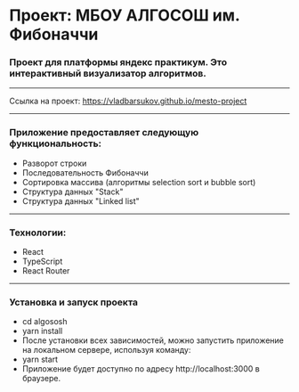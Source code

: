 # Проект: МБОУ АЛГОСОШ им. Фибоначчи
### Проект для платформы яндекс практикум. Это интерактивный визуализатор алгоритмов.  

---

Ссылка на проект: https://vladbarsukov.github.io/mesto-project  

---

### Приложение предоставляет следующую функциональность:
* Разворот строки
* Последовательность Фибоначчи
* Сортировка массива (алгоритмы selection sort и bubble sort)
* Структура данных "Stack"
* Структура данных "Linked list"
---
### Технологии: 
* React
* TypeScript
* React Router
---

### Установка и запуск проекта
* cd algososh
* yarn install
* После установки всех зависимостей, можно запустить приложение на локальном сервере, используя команду:
* yarn start
* Приложение будет доступно по адресу http://localhost:3000 в браузере.
